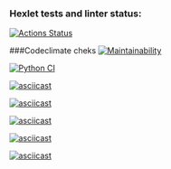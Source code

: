 ### Hexlet tests and linter status:
[![Actions Status](https://github.com/Ferliness/python-project-lvl1/workflows/hexlet-check/badge.svg)](https://github.com/Ferliness/python-project-lvl1/actions)

###Codeclimate cheks
[![Maintainability](https://api.codeclimate.com/v1/badges/c07063ee2a866ce8bd56/maintainability)](https://codeclimate.com/github/Ferliness/python-project-lvl1/maintainability)

[![Python CI](https://github.com/Ferliness/python-project-lvl1/actions/workflows/pyci.yml/badge.svg)](https://github.com/Ferliness/python-project-lvl1/actions/workflows/pyci.yml)

[![asciicast](https://asciinema.org/a/502729.svg)](https://asciinema.org/a/502729)

[![asciicast](https://asciinema.org/a/3sTm7qxUGKJEueDdZS4NDUkz7.svg)](https://asciinema.org/a/3sTm7qxUGKJEueDdZS4NDUkz7)

[![asciicast](https://asciinema.org/a/tgUFgaN5sM3923Yn0yGnSYir0.svg)](https://asciinema.org/a/tgUFgaN5sM3923Yn0yGnSYir0)

[![asciicast](https://asciinema.org/a/P59ZMBOdghk1qtCcKygC71w7G.svg)](https://asciinema.org/a/P59ZMBOdghk1qtCcKygC71w7G)

[![asciicast](https://asciinema.org/a/uHQQluNE3ULzaWj0BStepYiv9.svg)](https://asciinema.org/a/uHQQluNE3ULzaWj0BStepYiv9)